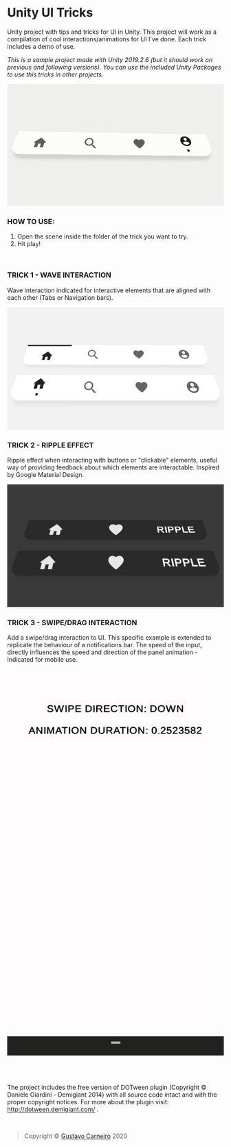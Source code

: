 # Unity UI Tricks
Unity project with tips and tricks for UI in Unity. This project will work as a compilation of cool interactions/animations for UI I've done. Each trick includes a demo of use.

*This is a sample project made with Unity 2019.2.6 (but it should work on previous and following versions). You can use the included Unity Packages to use this tricks in other projects.*

![Demo_gifs](Demo_gifs/GustavoCarneiro_UI_NavBar_Complete.gif)

### HOW TO USE:
1. Open the scene inside the folder of the trick you want to try.
2. Hit play!

<br>

### TRICK 1 - WAVE INTERACTION

Wave interaction indicated for interactive elements that are aligned with each other (Tabs or Navigation bars).

![Demo_gifs](Demo_gifs/GustavoCarneiro_UI_WaveInteraction.gif)

### TRICK 2 - RIPPLE EFFECT

Ripple effect when interacting with buttons or "clickable" elements, useful way of providing feedback about which elements are interactable. Inspired by Google Material Design.

![Demo_gifs](Demo_gifs/GustavoCarneiro_UI_Ripple.gif)

### TRICK 3 - SWIPE/DRAG INTERACTION

Add a swipe/drag interaction to UI. This specific example is extended to replicate the behaviour of a notifications bar. The speed of the input, directly influences the speed and direction of the panel animation - Indicated for mobile use.

![Demo_gifs](Demo_gifs/GustavoCarneiro_UI_SwipeAnimation.gif)

<br>
<br>

The project includes the free version of DOTween plugin (Copyright © Daniele Giardini - Demigiant 2014) with all source code intact and with the proper copyright notices. For more about the plugin visit: http://dotween.demigiant.com/ .

<br>

>Copyright © [Gustavo Carneiro](https://read.cv/gugucuquinha) 2020
